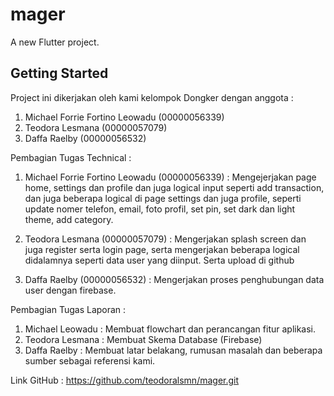 # mager

A new Flutter project.

## Getting Started

Project ini dikerjakan oleh kami kelompok Dongker dengan anggota : 
1. Michael Forrie Fortino Leowadu (00000056339)
2. Teodora Lesmana (00000057079)
3. Daffa Raelby (00000056532)

Pembagian Tugas Technical : 
1. Michael Forrie Fortino Leowadu (00000056339) : Mengejerjakan page home, settings dan profile dan juga logical input seperti add transaction, dan juga beberapa logical di page settings dan juga profile, seperti update nomer telefon, email, foto profil, set pin, set dark dan light theme, add category.

2. Teodora Lesmana (00000057079) : Mengerjakan splash screen dan juga register serta login page, serta mengerjakan beberapa logical didalamnya seperti data user yang diinput. Serta upload di github

3. Daffa Raelby (00000056532) : Mengerjakan proses penghubungan data user dengan firebase.

Pembagian Tugas Laporan : 
1. Michael Leowadu : Membuat flowchart dan perancangan fitur aplikasi.
2. Teodora Lesmana : Membuat Skema Database (Firebase)
3. Daffa Raelby : Membuat latar belakang, rumusan masalah dan beberapa sumber sebagai referensi kami. 


Link GitHub : https://github.com/teodoralsmn/mager.git
